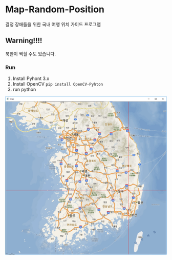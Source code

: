 # Map-Random-Position
결정 장애들을 위한 국내 여행 위치 가이드 프로그램

## Warning!!!!

북한이 찍힐 수도 있습니다.

### Run
1. Install Pyhont 3.x
2. Install OpenCV `pip install OpenCV-Pyhton`
3. run python

![](map_screenshot.png)
